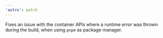 ```yaml
---
'astro': patch
---
```


Fixes an issue with the container APIs where a runtime error was thrown during the build, when using `pnpm` as package manager.
